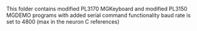 This folder contains modified PL3170 MGKeyboard
and modified PL3150 MGDEMO programs with added serial command functionality
baud rate is set to 4800 (max in the neuron C references)
